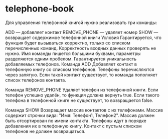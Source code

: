 # telephone-book
Для управления телефонной книгой нужно реализовать три команды:

ADD — добавляет контакт
REMOVE_PHONE — удаляет номер
SHOW — возвращает содержимое телефонной книги
Условия
Гарантируется, что функция будет вызываться корректно, только со списком перечисленных команд. Корректность входных данных проверять не нужно.
Имя команды пишется большими буквами, параметры разделяются одним пробелом.
Гарантируется уникальность добавляемых телефонов.
Команда ADD
Добавляет контакт в телефонную книгу со списком телефонов. Телефоны перечисляются через запятую. Если такой контакт существует, то команда пополняет список телефонов контакта.

Команда REMOVE_PHONE
Удаляет телефон из телефонной книги. Если телефон успешно удалён, то функция должна вернуть true. Если такого телефона в телефонной книге не существует, то возвращается false.

Команда SHOW
Возвращает массив контактов с их телефонами. Массив содержит строчки вида: "Имя: Телефон1, Телефон2". Массив должен быть отсортирован по имени контакта. Телефоны идут в порядке добавления их в телефонную книгу. Контакт с пустым списком телефонов не должен возвращаться.
